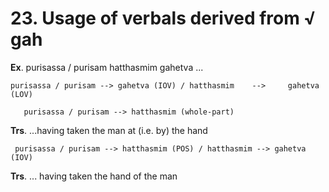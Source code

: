 # **23. Usage of** verbals derived from √ **gah** 
    
 **Ex**. purisassa / purisam hatthasmim gahetva ... 
     
    purisassa / purisam --> gahetva (IOV) / hatthasmim    -->     gahetva (LOV) 
      
       purisassa / purisam --> hatthasmim (whole-part) 
       
**Trs**. ...having taken the man at (i.e. by) the hand 
    
     purisassa / purisam --> hatthasmim (POS) / hatthasmim --> gahetva (IOV) 
     
 **Trs**. ... having taken the hand of the man